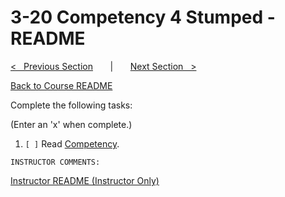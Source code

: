 
# 3-20 Competency 4 Stumped - README

[<&nbsp;&nbsp; Previous Section](../3-19_strings/README.md) 
&nbsp;&nbsp;&nbsp;&nbsp;&nbsp; | &nbsp;&nbsp;&nbsp;&nbsp;&nbsp; 
[Next Section &nbsp;&nbsp;>](../3-21_functions/README.md)

[Back to Course README](../README.md)


Complete the following tasks:

(Enter an 'x' when complete.)

1. `[ ]` Read [Competency](1_competency.md).

```
INSTRUCTOR COMMENTS:  
```

[Instructor README (Instructor Only)](.instructor/README.md)


<!--- End of file. --->
